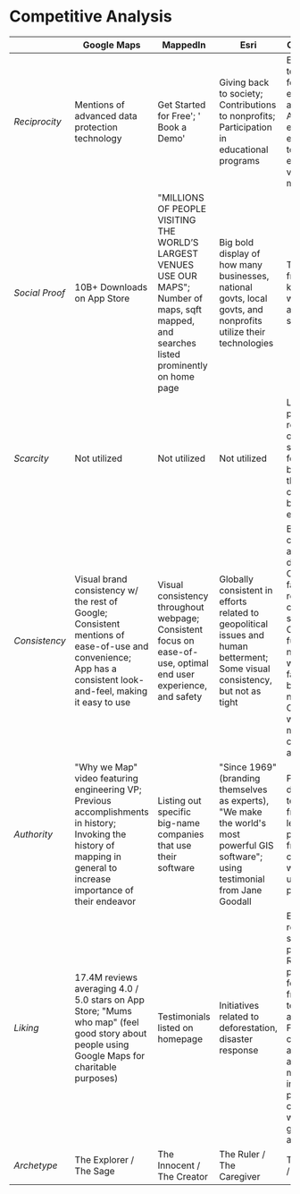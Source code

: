 # Competitive Analysis

| | Google Maps | MappedIn | Esri | Our Company |
|--|--|--|--|--|
| *Reciprocity* | Mentions of advanced data protection technology | Get Started for Free'; ' Book a Demo' | Giving back to society; Contributions to nonprofits; Participation in educational programs | Early access to new features for early adopters; Access to exclusive educational tools for effective venue mapping |
| *Social Proof* | 10B+ Downloads on App Store | "MILLIONS OF PEOPLE VISITING THE WORLD’S LARGEST VENUES USE OUR MAPS"; Number of maps, sqft mapped, and searches listed prominently on home page | Big bold display of how many businesses, national govts, local govts, and nonprofits utilize their technologies | Testimonials from a few key clients who got early access to the software |
| *Scarcity* | Not utilized | Not utilized | Not utilized | Limited time promotion - reduced price on first year subscription for businesses that sign a contract before the end of 2023 |
| *Consistency* | Visual brand consistency w/ the rest of Google; Consistent mentions of ease-of-use and convenience; App has a consistent look-and-feel, making it easy to use | Visual consistency throughout webpage; Consistent focus on ease-of-use, optimal end user experience, and safety | Globally consistent in efforts related to geopolitical issues and human betterment; Some visual consistency, but not as tight | Brand consistent UI and app design; Consistently fast and reliable customer service; Consistent functionality, no matter what facility/venue being navigated; Consistent wording matching chosen archetype |
| *Authority* | "Why we Map" video featuring engineering VP; Previous accomplishments in history; Invoking the history of mapping in general to increase importance of their endeavor | Listing out specific big-name companies that use their software | "Since 1969" (branding themselves as experts), "We make the world's most powerful GIS software"; using testimonial from Jane Goodall | Prominently display testimonials from high-level professionals from companies who have used our product |
| *Liking* | 17.4M reviews averaging 4.0 / 5.0 stars on App Store; "Mums who map" (feel good story about people using Google Maps for charitable purposes) | Testimonials listed on homepage | Initiatives related to deforestation, disaster response | Engaging, responsive social media presence; Release positive feedback from beta testing/early adopters; Feature smart city planning and accessibility mapping initiatives performed collaboratively with local governments and nonprofits |
| *Archetype* | The Explorer / The Sage | The Innocent / The Creator | The Ruler / The Caregiver | The Everyman / The Creator |